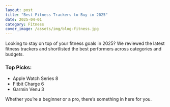 ```yaml
---
layout: post
title: "Best Fitness Trackers to Buy in 2025"
date: 2025-04-01
category: Fitness
cover_image: /assets/img/blog-fitness.jpg
---
```


Looking to stay on top of your fitness goals in 2025? We reviewed the latest fitness trackers and shortlisted the best performers across categories and budgets.

### Top Picks:
- Apple Watch Series 8
- Fitbit Charge 6
- Garmin Venu 3

Whether you’re a beginner or a pro, there’s something in here for you.
